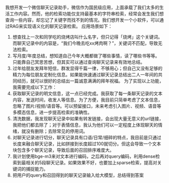 我想开发一个微信聊天记录助手，微信作为国民级应用，上面承载了我们太多的生活工作内容。然而，他的检索功能仅支持最基本的字符串检索，经常会发生我们想查询一些内容，却忘记了关键字而找不到的情况。我们想开发一个小软件，可以通过RAG来实现语义化的聊天记录检索。
应用场景如下：
1. 想查找上一次和同学吃的烧烤店叫什么名字，但只记得「烧烤」这个关键词。而聊天记录中的内容是，“我们今晚去吃xx烤肉啊？”，关键词不匹配，导致无法检索。
2. 写月度/年度总结，想知道自己今年大概都做了哪些事情，读了哪些书等等。只能靠自己冥思苦想，但其实可以通过查询聊天记录来有效地总结。
3. 过年给朋友发拜年短信，群发显得千篇一律，不够用心；但自己又没有足够的精力为每位朋友定制化信息。如果能快速通过聊天记录总结出二人一年间的共同经历，就可以很好的总结出一篇诚意满满的拜年祝福。
为了实现以上功能，我需要完成以下工作：
1. 获取聊天记录的明文信息，这一点已经完成。我获取了每一条聊天记录的文本内容，发送时间，收发人等信息。为了方便，我目前只简单考虑了文本信息，忽略了图片/视频/语音等。可以预留接口，未来考虑引入图片、视频、语音等多模态信息，进一步提高检索的准确性。
2. 清洗数据，我发现聊天记录中如果有转发链接，会出现大量无意义的url链接，我把他们都去除了；对于表情信息，我认为他们可以一定程度上体现聊天的情绪，就没有删除；去除常见的停用词。
3. 对聊天记录进行切分，聊天记录具有口语/日常/细碎的特点，我目前是只通过长度来融合聊天记录，比如拼接到长度超过100就切分。但这会导致一个文本块包含多个聊天记录，导致后面的召回排序难度大。
4. 我计划使用bge-m3来对文本进行编码，之后再对query编码，利用dense检索到最相关的5段聊天记录。如果效果不好，也要加上sparse检索，提高对关键词的捕捉能力。
5. 把用户的query和召回得到的聊天记录输入给大模型，总结得到答案
